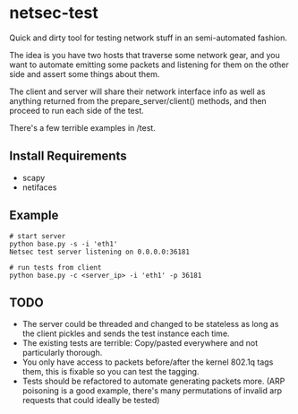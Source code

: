 netsec-test
===========

Quick and dirty tool for testing network stuff in an semi-automated fashion.

The idea is you have two hosts that traverse some network gear, and you want to automate emitting some packets and listening for them on the other side and assert some things about them.

The client and server will share their network interface info as well as anything returned from the prepare_server/client() methods, and then proceed to run each side of the test.

There's a few terrible examples in /test.

Install Requirements
--------------------

 * scapy
 * netifaces

Example
-------

```
# start server
python base.py -s -i 'eth1'
Netsec test server listening on 0.0.0.0:36181

# run tests from client
python base.py -c <server_ip> -i 'eth1' -p 36181
```

TODO
----

* The server could be threaded and changed to be stateless as long as the client pickles and sends the test instance each time.
* The existing tests are terrible: Copy/pasted everywhere and not particularly thorough.
* You only have access to packets before/after the kernel 802.1q tags them, this is fixable so you can test the tagging.
* Tests should be refactored to automate generating packets more. (ARP poisoning is a good example, there's many permutations of invalid arp requests that could ideally be tested)
 
